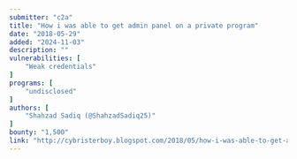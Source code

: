 ```yaml
---
submitter: "c2a"
title: "How i was able to get admin panel on a private program"
date: "2018-05-29"
added: "2024-11-03"
description: ""
vulnerabilities: [
    "Weak credentials"
]
programs: [
    "undisclosed"
]
authors: [
    "Shahzad Sadiq (@ShahzadSadiq25)"
]
bounty: "1,500"
link: "http://cybristerboy.blogspot.com/2018/05/how-i-was-able-to-get-admin-panel-on.html"
---
```




